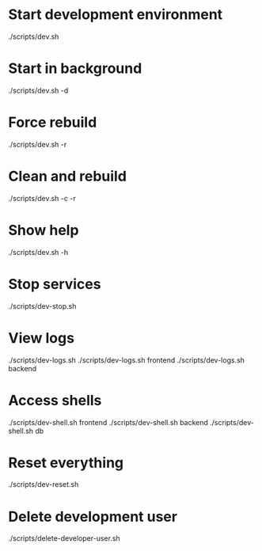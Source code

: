 # Start development environment
./scripts/dev.sh

# Start in background
./scripts/dev.sh -d

# Force rebuild
./scripts/dev.sh -r

# Clean and rebuild
./scripts/dev.sh -c -r

# Show help
./scripts/dev.sh -h

# Stop services
./scripts/dev-stop.sh

# View logs
./scripts/dev-logs.sh
./scripts/dev-logs.sh frontend
./scripts/dev-logs.sh backend

# Access shells
./scripts/dev-shell.sh frontend
./scripts/dev-shell.sh backend
./scripts/dev-shell.sh db

# Reset everything
./scripts/dev-reset.sh

# Delete development user
./scripts/delete-developer-user.sh
